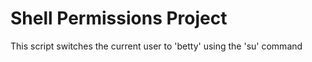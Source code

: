 # Shell Permissions Project
This script switches the current user to 'betty' using the 'su' command
